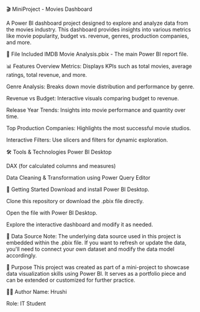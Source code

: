 🎬 MiniProject - Movies Dashboard

A Power BI dashboard project designed to explore and analyze data from the movies industry. This dashboard provides insights into various metrics like movie popularity, budget vs. revenue, genres, production companies, and more.

📁 File Included
IMDB Movie Analysis.pbix - The main Power BI report file.

📊 Features
Overview Metrics: Displays KPIs such as total movies, average ratings, total revenue, and more.

Genre Analysis: Breaks down movie distribution and performance by genre.

Revenue vs Budget: Interactive visuals comparing budget to revenue.

Release Year Trends: Insights into movie performance and quantity over time.

Top Production Companies: Highlights the most successful movie studios.

Interactive Filters: Use slicers and filters for dynamic exploration.

🛠️ Tools & Technologies
Power BI Desktop

DAX (for calculated columns and measures)

Data Cleaning & Transformation using Power Query Editor

📌 Getting Started
Download and install Power BI Desktop.

Clone this repository or download the .pbix file directly.

Open the file with Power BI Desktop.

Explore the interactive dashboard and modify it as needed.

📂 Data Source
Note: The underlying data source used in this project is embedded within the .pbix file. If you want to refresh or update the data, you'll need to connect your own dataset and modify the data model accordingly.

🎯 Purpose
This project was created as part of a mini-project to showcase data visualization skills using Power BI. It serves as a portfolio piece and can be extended or customized for further practice.

🧑‍💻 Author
Name: Hrushi

Role: IT Student

